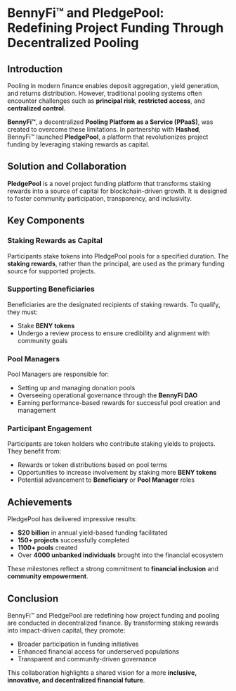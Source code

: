 # BennyFi™ and PledgePool: Redefining Project Funding Through Decentralized Pooling

## Introduction

Pooling in modern finance enables deposit aggregation, yield generation, and returns distribution. However, traditional pooling systems often encounter challenges such as **principal risk**, **restricted access**, and **centralized control**.

**BennyFi™**, a decentralized **Pooling Platform as a Service (PPaaS)**, was created to overcome these limitations. In partnership with **Hashed**, BennyFi™ launched **PledgePool**, a platform that revolutionizes project funding by leveraging staking rewards as capital.

## Solution and Collaboration

**PledgePool** is a novel project funding platform that transforms staking rewards into a source of capital for blockchain-driven growth. It is designed to foster community participation, transparency, and inclusivity.

## Key Components

### Staking Rewards as Capital  
Participants stake tokens into PledgePool pools for a specified duration. The **staking rewards**, rather than the principal, are used as the primary funding source for supported projects.

### Supporting Beneficiaries  
Beneficiaries are the designated recipients of staking rewards. To qualify, they must:

- Stake **BENY tokens**  
- Undergo a review process to ensure credibility and alignment with community goals  

### Pool Managers  
Pool Managers are responsible for:

- Setting up and managing donation pools  
- Overseeing operational governance through the **BennyFi DAO**  
- Earning performance-based rewards for successful pool creation and management  

### Participant Engagement  
Participants are token holders who contribute staking yields to projects. They benefit from:

- Rewards or token distributions based on pool terms  
- Opportunities to increase involvement by staking more **BENY tokens**  
- Potential advancement to **Beneficiary** or **Pool Manager** roles  

## Achievements

PledgePool has delivered impressive results:

- **$20 billion** in annual yield-based funding facilitated  
- **150+ projects** successfully completed  
- **1100+ pools** created  
- Over **4000 unbanked individuals** brought into the financial ecosystem  

These milestones reflect a strong commitment to **financial inclusion** and **community empowerment**.

## Conclusion

BennyFi™ and PledgePool are redefining how project funding and pooling are conducted in decentralized finance. By transforming staking rewards into impact-driven capital, they promote:

- Broader participation in funding initiatives  
- Enhanced financial access for underserved populations  
- Transparent and community-driven governance

This collaboration highlights a shared vision for a more **inclusive, innovative, and decentralized financial future**.
